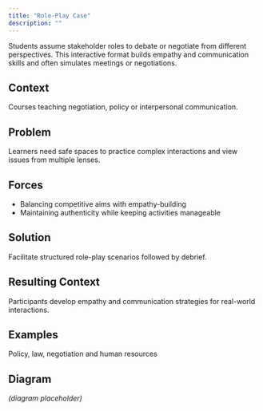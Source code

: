 ```yaml
---
title: "Role-Play Case"
description: ""
---
```


Students assume stakeholder roles to debate or negotiate from different perspectives. This interactive format builds empathy and communication skills and often simulates meetings or negotiations.

## Context
Courses teaching negotiation, policy or interpersonal communication.

## Problem
Learners need safe spaces to practice complex interactions and view issues from multiple lenses.

## Forces
- Balancing competitive aims with empathy-building
- Maintaining authenticity while keeping activities manageable

## Solution
Facilitate structured role-play scenarios followed by debrief.

## Resulting Context
Participants develop empathy and communication strategies for real-world interactions.

## Examples
Policy, law, negotiation and human resources

## Diagram
*(diagram placeholder)*
